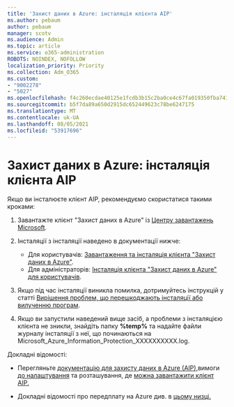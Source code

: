 ```yaml
---
title: 'Захист даних в Azure: інсталяція клієнта AIP'
ms.author: pebaum
author: pebaum
manager: scotv
ms.audience: Admin
ms.topic: article
ms.service: o365-administration
ROBOTS: NOINDEX, NOFOLLOW
localization_priority: Priority
ms.collection: Adm_O365
ms.custom:
- "9002278"
- "5027"
ms.openlocfilehash: f4c260ecdae40125e1fcdb3b15c2ba0ce4c67fa019350fba7413d9db9b53d070
ms.sourcegitcommit: b5f7da89a650d2915dc652449623c78be6247175
ms.translationtype: MT
ms.contentlocale: uk-UA
ms.lasthandoff: 08/05/2021
ms.locfileid: "53917696"
---
```

# <a name="azure-information-protection-aip-client-installation"></a>Захист даних в Azure: інсталяція клієнта AIP

Якщо ви інсталюєте клієнт AIP, рекомендуємо скористатися такими кроками:

1. Завантажте клієнт "Захист даних в Azure" із [Центру завантажень Microsoft](https://www.microsoft.com/download/details.aspx?id=53018).

2. Інсталяції з інсталяції наведено в документації нижче:

    - Для користувачів: [Завантаження та інсталяція клієнта "Захист даних в Azure"](https://docs.microsoft.com/azure/information-protection/rms-client/install-client-app).
    - Для адміністраторів: [Інсталяція клієнта "Захист даних в Azure" для користувачів](https://docs.microsoft.com/azure/information-protection/rms-client/client-admin-guide-install).

3. Якщо під час інсталяції виникла помилка, дотримуйтесь інструкцій у статті [Вирішення проблем, що перешкоджають інсталяції або вилученню програм](https://support.microsoft.com/help/17588/windows-fix-problems-that-block-programs-being-installed-or-removed).

4. Якщо ви запустили наведений вище засіб, а проблеми з інсталяцією клієнта не зникли, знайдіть папку **%temp%** та надайте файли журналу інсталяції з неї, що починаються на Microsoft_Azure_Information_Protection_XXXXXXXXXX.log.

Докладні відомості:

- Перегляньте [документацію для захисту даних в Azure (AIP),](https://docs.microsoft.com/azure/information-protection/what-is-information-protection)вимоги [до налаштування](https://docs.microsoft.com/azure/information-protection/get-started/requirements) та розташування, де [можна завантажити клієнт AIP.](https://www.microsoft.com/download/details.aspx?id=53018)

- Докладні відомості про передплату на Azure див. в [цьому низці.](https://azure.microsoft.com/pricing/details/information-protection)

